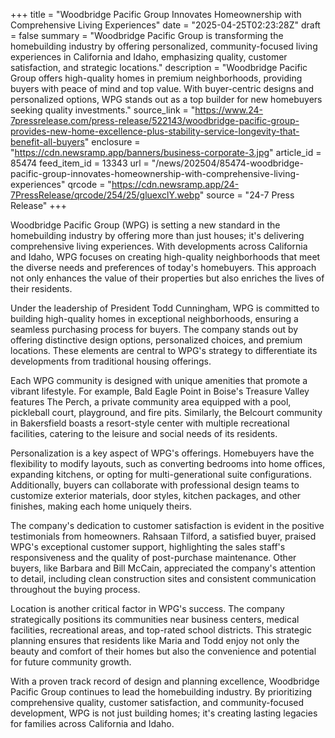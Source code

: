 +++
title = "Woodbridge Pacific Group Innovates Homeownership with Comprehensive Living Experiences"
date = "2025-04-25T02:23:28Z"
draft = false
summary = "Woodbridge Pacific Group is transforming the homebuilding industry by offering personalized, community-focused living experiences in California and Idaho, emphasizing quality, customer satisfaction, and strategic locations."
description = "Woodbridge Pacific Group offers high-quality homes in premium neighborhoods, providing buyers with peace of mind and top value. With buyer-centric designs and personalized options, WPG stands out as a top builder for new homebuyers seeking quality investments."
source_link = "https://www.24-7pressrelease.com/press-release/522143/woodbridge-pacific-group-provides-new-home-excellence-plus-stability-service-longevity-that-benefit-all-buyers"
enclosure = "https://cdn.newsramp.app/banners/business-corporate-3.jpg"
article_id = 85474
feed_item_id = 13343
url = "/news/202504/85474-woodbridge-pacific-group-innovates-homeownership-with-comprehensive-living-experiences"
qrcode = "https://cdn.newsramp.app/24-7PressRelease/qrcode/254/25/gluexclY.webp"
source = "24-7 Press Release"
+++

<p>Woodbridge Pacific Group (WPG) is setting a new standard in the homebuilding industry by offering more than just houses; it's delivering comprehensive living experiences. With developments across California and Idaho, WPG focuses on creating high-quality neighborhoods that meet the diverse needs and preferences of today's homebuyers. This approach not only enhances the value of their properties but also enriches the lives of their residents.</p><p>Under the leadership of President Todd Cunningham, WPG is committed to building high-quality homes in exceptional neighborhoods, ensuring a seamless purchasing process for buyers. The company stands out by offering distinctive design options, personalized choices, and premium locations. These elements are central to WPG's strategy to differentiate its developments from traditional housing offerings.</p><p>Each WPG community is designed with unique amenities that promote a vibrant lifestyle. For example, Bald Eagle Point in Boise's Treasure Valley features The Perch, a private community area equipped with a pool, pickleball court, playground, and fire pits. Similarly, the Belcourt community in Bakersfield boasts a resort-style center with multiple recreational facilities, catering to the leisure and social needs of its residents.</p><p>Personalization is a key aspect of WPG's offerings. Homebuyers have the flexibility to modify layouts, such as converting bedrooms into home offices, expanding kitchens, or opting for multi-generational suite configurations. Additionally, buyers can collaborate with professional design teams to customize exterior materials, door styles, kitchen packages, and other finishes, making each home uniquely theirs.</p><p>The company's dedication to customer satisfaction is evident in the positive testimonials from homeowners. Rahsaan Tilford, a satisfied buyer, praised WPG's exceptional customer support, highlighting the sales staff's responsiveness and the quality of post-purchase maintenance. Other buyers, like Barbara and Bill McCain, appreciated the company's attention to detail, including clean construction sites and consistent communication throughout the buying process.</p><p>Location is another critical factor in WPG's success. The company strategically positions its communities near business centers, medical facilities, recreational areas, and top-rated school districts. This strategic planning ensures that residents like Maria and Todd enjoy not only the beauty and comfort of their homes but also the convenience and potential for future community growth.</p><p>With a proven track record of design and planning excellence, Woodbridge Pacific Group continues to lead the homebuilding industry. By prioritizing comprehensive quality, customer satisfaction, and community-focused development, WPG is not just building homes; it's creating lasting legacies for families across California and Idaho.</p>